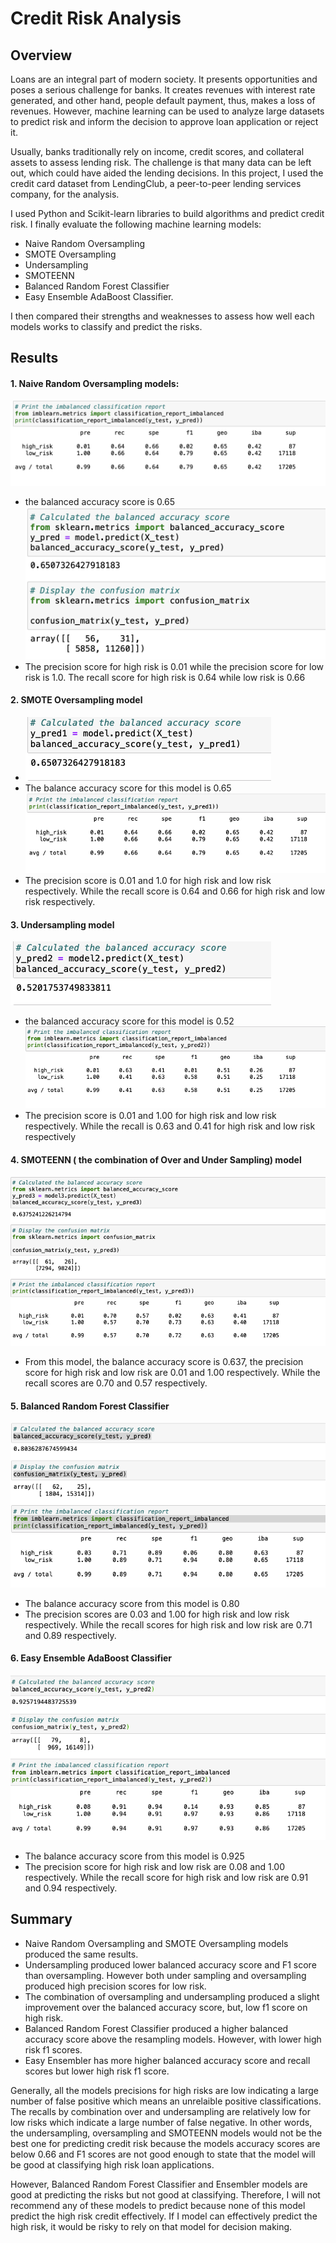 # Credit Risk Analysis
## Overview
Loans are an integral part of modern society. It presents opportunities and poses a serious challenge for banks. It creates revenues with interest rate generated, and other hand, people default payment, thus, makes a loss of revenues. However, machine learning can be used to analyze large datasets to predict risk and inform the decision to approve loan application or reject it.

Usually, banks traditionally rely on income, credit scores, and collateral assets to assess lending risk. The challenge is that many data can be left out, which could have aided the lending decisions. In this project, I used the credit card dataset from LendingClub, a peer-to-peer lending services company, for the analysis. 

I used Python and Scikit-learn libraries to build algorithms and predict credit risk. I finally evaluate the following machine learning models:
- Naive Random Oversampling
- SMOTE Oversampling
- Undersampling
- SMOTEENN
- Balanced Random Forest Classifier
- Easy Ensemble AdaBoost Classifier.

I then compared their strengths and weaknesses to assess how well each models works to classify and predict the risks.
## Results
#### 1. Naive Random Oversampling models:
![naive1.png](naive1.png)
- the balanced accuracy score is 0.65
![naive2.png](naive2.png)
- The precision score for high risk is 0.01 while the precision score for low risk is 1.0. The recall score for high risk is 0.64 while low risk is 0.66

#### 2. SMOTE Oversampling model
- ![smote_bas.png](smote_bas.png)
- The balance accuracy score for this model is 0.65
![smote_prf.png](smote_prf.png)
- The precision score is 0.01 and 1.0 for high risk and low risk respectively. While the recall score is 0.64 and 0.66 for high risk and low risk respectively.
#### 3. Undersampling model
![undersampling_bac.png](undersampling_bac.png)
- the balanced accuracy score for this model is 0.52
![undersampling_prf.png](undersampling_prf.png)
- The precision score is 0.01 and 1.00 for high risk and low risk respectively. While the recall is 0.63 and 0.41 for high risk and low risk respectively
#### 4. SMOTEENN ( the combination of Over and Under Sampling) model
![smoteenn.png](smoteenn.png)
- From this model, the balance accuracy score is 0.637, the precision score for high risk and low risk are 0.01 and 1.00 respectively. While the recall scores are 0.70 and 0.57 respectively. 
#### 5. Balanced Random Forest Classifier
![balanceforest.png](balanceforest.png)
- The balance accuracy score from this model is 0.80
- The precision scores are 0.03 and 1.00 for high risk and low risk respectively. While the recall scores for high risk and low risk are 0.71 and 0.89 respectively.
#### 6. Easy Ensemble AdaBoost Classifier
![ensembler.png](ensembler.png)
- The balance accuracy score from this model is 0.925
- The precision score for high risk and low risk are 0.08 and 1.00 respectively. While the recall score for high risk and low risk are 0.91 and 0.94 respectively.
## Summary
- Naive Random Oversampling and SMOTE Oversampling models produced the same results.
- Undersampling produced lower balanced accuracy score and F1 score than oversampling. However both under sampling and oversampling produced high precision scores for low risk.
- The combination of oversampling and undersampling produced a slight improvement over the balanced accuracy score, but, low f1 score on high risk.
- Balanced Random Forest Classifier produced a higher balanced accuracy score above the resampling models. However, with lower high risk f1 scores.
- Easy Ensembler has more higher balanced accuracy score and  recall scores but lower high risk f1 score.

Generally, all the models precisions for high risks are low indicating a large number of false positive which means an unrelaible positive classifications.
The recalls by combination over and undersampling are relatively low for low risks which indicate a large number of false negative.
In other words, the undersampling, oversampling and SMOTEENN models would not be the best one for predicting credit risk because the models accuracy scores are below 0.66 and F1 scores are not good enough to state that the model will be good at classifying high risk loan applications.

However, Balanced Random Forest Classifier and Ensembler models are good at predicting the risks but not good at classifying. Therefore, I will not recommend any of these models to predict because none of this model predict the high risk credit effectively. If I model can effectively predict the high risk, it would be risky to rely on that model for decision making.
